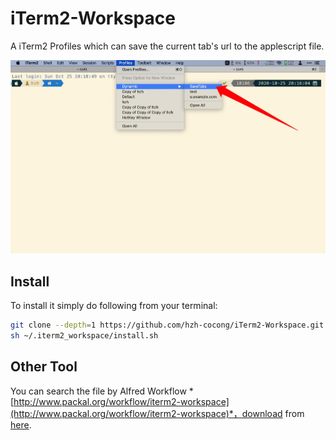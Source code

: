 # iTerm2-Workspace

A iTerm2 Profiles which can save the current tab's url to the applescript file.

![workspace](docs/images/workspace.png)



## Install

To install it simply do following from your terminal:

```bash
git clone --depth=1 https://github.com/hzh-cocong/iTerm2-Workspace.git ~/.iTerm2-Workspace
sh ~/.iterm2_workspace/install.sh
```



## Other Tool

You can search the file by Alfred Workflow *[http://www.packal.org/workflow/iterm2-workspace](http://www.packal.org/workflow/iterm2-workspace)*，download from [here](https://github.com/hzh-cocong/iTerm2-Workspace/releases/download/v1.0.0/iTerm2.Workspace.alfredworkflow).

